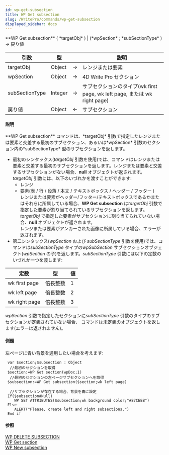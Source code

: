 ```yaml
---
id: wp-get-subsection
title: WP Get subsection
slug: /WritePro/commands/wp-get-subsection
displayed_sidebar: docs
---
```


<!--REF #_command_.WP Get subsection.Syntax-->**WP Get subsection** ( *targetObj* ) | (*wpSection* ; *subSectionType* ) -> 戻り値<!-- END REF-->
<!--REF #_command_.WP Get subsection.Params-->
| 引数 | 型 |  | 説明 |
| --- | --- | --- | --- |
| targetObj | Object | &#8594;  | レンジまたは要素 |
| wpSection | Object | &#8594;  | 4D Write Pro セクション |
| subSectionType | Integer | &#8594;  | サブセクションのタイプ(wk first page, wk left page, または wk right page) |
| 戻り値 | Object | &#8592; | サブセクション |

<!-- END REF-->

#### 説明 

<!--REF #_command_.WP Get subsection.Summary-->**WP Get subsection** コマンドは、*targetObj* 引数で指定したレンジまたは要素と交差する最初のサブセクション、あるいは*wpSection* 引数のセクション内の*subSectionType* 型のサブセクションを返します。<!-- END REF-->

* 最初のシンタックス(*targetObj* 引数を使用)では、コマンドはレンジまたは要素と交差する最初のサブセクションを返します。レンジまたは要素と交差するサブセクションがない場合、**null** オブジェクトが返されます。*targetObj* 引数には、以下のいづれかを渡すことができます:  
   * レンジ  
   * 要素(表 / 行 / 段落 / 本文 / テキストボックス / ヘッダー / フッター )  
レンジまたは要素がヘッダー/フッター/テキストボックスであるかまたはそれらに所属している場合、**WP Get subsection** は*targetObj* 引数で指定した要素が割り当てられているサブセクションを返します。*targetObj* で指定した要素がサブセクションに割り当てられていない場合、**null** オブジェクトが返されます。  
レンジまたは要素がアンカーされた画像に所属している場合、エラーが返されます。
* 第二シンタックス(*wpSection* および *subSectionType* 引数を使用)では、コマンドは*subSectionType* タイプの*wpSubSection* サブセクションオブジェクト(*wpSection* の子)を返します。*subSectionType* 引数には以下の定数のいづれか一つを渡します:  
    
| 定数            | 型    | 値 |  
| ------------- | ---- | - |  
| wk first page | 倍長整数 | 1 |  
| wk left page  | 倍長整数 | 2 |  
| wk right page | 倍長整数 | 3 |  
    
    
*wpSection* 引数で指定したセクションに*subSectionType* 引数のタイプのサブセクションが定義されていない場合、 コマンドは未定義のオブジェクトを返します(エラーは返されません)。

#### 例題 

左ページに青い背景を適用したい場合を考えます:

```4d
 var $section;$subsection : Object
  //最初のセクションを取得
 $section:=WP Get section(wpDoc;1)
  //最初のセクションの左ページサブセクションへを取得
 $subsection:=WP Get subsection($section;wk left page)
 
  //サブセクションが存在する場合、背景を青に設定
 If($subsection#Null)
    WP SET ATTRIBUTES($subsection;wk background color;"#87CEEB")
 Else
    ALERT("Please, create left and right subsections.")
 End if
```

#### 参照 

[WP DELETE SUBSECTION](wp-delete-subsection.md)  
[WP Get section](wp-get-section.md)  
[WP New subsection](wp-new-subsection.md)  